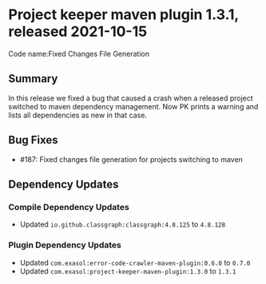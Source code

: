 # Project keeper maven plugin 1.3.1, released 2021-10-15

Code name:Fixed Changes File Generation

## Summary

In this release we fixed a bug that caused a crash when a released project switched to maven dependency management. Now PK prints a warning and lists all dependencies as new in that case.

## Bug Fixes

* #187: Fixed changes file generation for projects switching to maven

## Dependency Updates

### Compile Dependency Updates

* Updated `io.github.classgraph:classgraph:4.8.125` to `4.8.128`

### Plugin Dependency Updates

* Updated `com.exasol:error-code-crawler-maven-plugin:0.6.0` to `0.7.0`
* Updated `com.exasol:project-keeper-maven-plugin:1.3.0` to `1.3.1`
